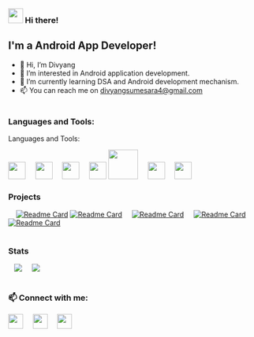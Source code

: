 
### <img src="https://raw.githubusercontent.com/MartinHeinz/MartinHeinz/master/wave.gif" width="30px">  Hi there! 

## I'm a Android App Developer!
- 👋 Hi, I’m Divyang
- 👀 I’m interested in Android application development.
- 🌱 I’m currently learning DSA and Android development mechanism.
- 📫 You can reach me on divyangsumesara4@gmail.com

<!---
divyang5/divyang5 is a ✨ special ✨ repository because its `README.md` (this file) appears on your GitHub profile.
You can click the Preview link to take a look at your changes.
--->

# <!-- Used for line break -->
### Languages and Tools: 

Languages and Tools:

<!-- below it imp to use in one line otherwise the icon go in vertical -->
<img name="java" width="35px" src="https://user-images.githubusercontent.com/79574068/152517222-76bb58e7-6934-43f0-8d00-7887374452f5.png"/> &nbsp;&nbsp;&nbsp; <img name="php" width="35px" src="https://user-images.githubusercontent.com/79574068/152512423-d77b05cd-5ee4-4591-b6d3-b216dc50b24d.png"/>
&nbsp;&nbsp;&nbsp; <img name="android" width="35px" src="https://user-images.githubusercontent.com/79574068/152517630-8bf38e25-8cc0-468b-98d6-2e4b59838cfa.png"/>
&nbsp;&nbsp;&nbsp; <img name="database" width="35px" src="https://user-images.githubusercontent.com/79574068/152517214-8d0328a1-0d25-48ba-9906-1ffd057ea371.png"/>
<img name="firebase" width="60px" src="https://user-images.githubusercontent.com/79574068/152517220-a5171d29-71c9-4137-bbc2-d481d939320d.png"/>
 &nbsp;&nbsp;&nbsp; <img name="DSA" width="35px" src="https://user-images.githubusercontent.com/79574068/152517217-f29dee53-7d52-49ae-ac02-09f496c1971f.png"/> &nbsp;&nbsp;&nbsp; <img name="nodejs" width="35px" src="https://user-images.githubusercontent.com/79574068/152517224-bb3a9a60-02a6-4854-8667-b4568b299014.png"/>



### Projects

&nbsp;&nbsp;&nbsp; 
[![Readme Card](https://github-readme-stats.vercel.app/api/pin/?username=divyang5&theme=chartreuse-dark&repo=shopping-app)](https://github.com/divyang5/shopping-app)
[![Readme Card](https://github-readme-stats.vercel.app/api/pin/?username=divyang5&theme=chartreuse-dark&repo=Mvvm-News-App)](https://github.com/divyang5/Mvvm-News-App) &nbsp;&nbsp;&nbsp;
[![Readme Card](https://github-readme-stats.vercel.app/api/pin/?username=divyang5&theme=chartreuse-dark&repo=Chat-App)](https://github.com/divyang5/Chat-App) &nbsp;&nbsp;&nbsp; 
[![Readme Card](https://github-readme-stats.vercel.app/api/pin/?username=divyang5&theme=chartreuse-dark&repo=MenDoFeel)](https://github.com/divyang5/MenDoFeel) &nbsp;&nbsp;&nbsp;
[![Readme Card](https://github-readme-stats.vercel.app/api/pin/?username=divyang5&theme=chartreuse-dark&repo=php-forum)](https://github.com/divyang5/php-forum)


#
### Stats

&nbsp;&nbsp;&nbsp;<img src="https://github-readme-stats.vercel.app/api?username=divyang5&layout=compact&show_icons=true&theme=chartreuse-dark" /> &nbsp;&nbsp;&nbsp; <img src="https://github-readme-stats.vercel.app/api/top-langs/?username=divyang5&theme=chartreuse-dark" />


#
### 📫 Connect with me: 

[<img name="linkedin" width="30px" src="https://user-images.githubusercontent.com/79085857/141673554-6a7f0f91-f436-4204-a680-e7b3ae05822e.png" />](https://www.linkedin.com/in/divyang-sumesara)
&nbsp;&nbsp;&nbsp; [<img name="instagram" width="30px" src="https://user-images.githubusercontent.com/79085857/141674406-bbd34b39-4985-4315-8bd8-e7502a1388ad.png" />](https://www.instagram.com/divyang.23/)
&nbsp;&nbsp;&nbsp; [<img name="twitter" width="30px" src="https://user-images.githubusercontent.com/79085857/141674271-fe1f7432-79d8-4ddf-88ed-c72ae08b73ba.png" />](https://www.twitter.com/@DivyangSumesara/)


#
